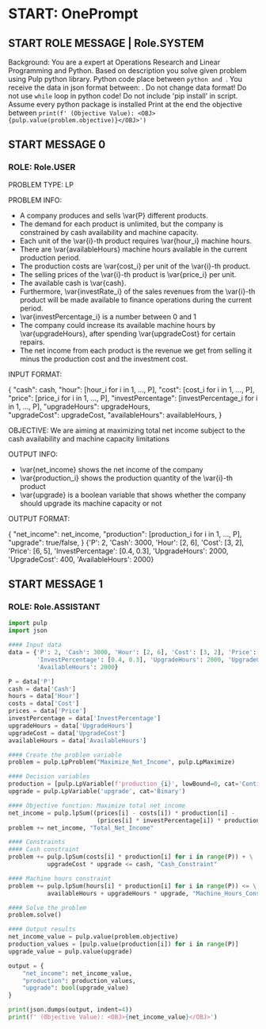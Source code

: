 # START: OnePrompt 
## START ROLE MESSAGE | Role.SYSTEM 
Background: You are a expert at Operations Research and Linear Programming and Python. Based on description you solve given problem using Pulp python library. Python code place between ```python and ```. You receive the data in json format between: <DATA></DATA>. Do not change data format! Do not use `while` loop in python code! Do not include 'pip install' in script. Assume every python package is installed Print at the end the objective between <OBJ></OBJ> `print(f' (Objective Value): <OBJ>{pulp.value(problem.objective)}</OBJ>')`  
## START MESSAGE 0 
### ROLE: Role.USER
<DESCRIPTION>
PROBLEM TYPE: LP

PROBLEM INFO: 

- A company produces and sells \var{P} different products. 
- The demand for each product is unlimited, but the company is constrained by cash availability and machine capacity.
- Each unit of the \var{i}-th product requires \var{hour_i} machine hours.
- There are \var{availableHours} machine hours available in the current production period.
- The production costs are \var{cost_i} per unit of the \var{i}-th product.
- The selling prices of the \var{i}-th product is \var{price_i} per unit.
- The available cash is \var{cash}.
- Furthermore, \var{investRate_i} of the sales revenues from the \var{i}-th product will be made available to finance operations during the current period.
- \var{investPercentage_i} is a number between 0 and 1
- The company could increase its available machine hours by \var{upgradeHours}, after spending \var{upgradeCost} for certain repairs. 
- The net income from each product is the revenue we get from selling it minus the production cost and the investment cost.

INPUT FORMAT:

{
    "cash": cash,
    "hour": [hour_i for i in 1, ..., P],
    "cost": [cost_i for i in 1, ..., P],
    "price": [price_i for i in 1, ..., P],
    "investPercentage": [investPercentage_i for i in 1, ..., P],
    "upgradeHours": upgradeHours,   
    "upgradeCost": upgradeCost,
    "availableHours": availableHours,
}

OBJECTIVE: We are aiming at maximizing total net income subject to the cash availability and machine capacity limitations

OUTPUT INFO:

- \var{net_income} shows the net income of the company
- \var{production_i} shows the production quantity of the \var{i}-th product
- \var{upgrade} is a boolean variable that shows whether the company should upgrade its machine capacity or not

OUTPUT FORMAT:

{
    "net_income": net_income,
    "production": [production_i for i in 1, ..., P],
    "upgrade": true/false,
}
</DESCRIPTION>
<DATA>
{'P': 2, 'Cash': 3000, 'Hour': [2, 6], 'Cost': [3, 2], 'Price': [6, 5], 'InvestPercentage': [0.4, 0.3], 'UpgradeHours': 2000, 'UpgradeCost': 400, 'AvailableHours': 2000}</DATA>


## START MESSAGE 1 
### ROLE: Role.ASSISTANT
```python
import pulp
import json

#### Input data
data = {'P': 2, 'Cash': 3000, 'Hour': [2, 6], 'Cost': [3, 2], 'Price': [6, 5], 
        'InvestPercentage': [0.4, 0.3], 'UpgradeHours': 2000, 'UpgradeCost': 400, 
        'AvailableHours': 2000}

P = data['P']
cash = data['Cash']
hours = data['Hour']
costs = data['Cost']
prices = data['Price']
investPercentage = data['InvestPercentage']
upgradeHours = data['UpgradeHours']
upgradeCost = data['UpgradeCost']
availableHours = data['AvailableHours']

#### Create the problem variable
problem = pulp.LpProblem("Maximize_Net_Income", pulp.LpMaximize)

#### Decision variables
production = [pulp.LpVariable(f'production_{i}', lowBound=0, cat='Continuous') for i in range(P)]
upgrade = pulp.LpVariable('upgrade', cat='Binary')

#### Objective function: Maximize total net income
net_income = pulp.lpSum((prices[i] - costs[i]) * production[i] - 
                         (prices[i] * investPercentage[i]) * production[i] for i in range(P))
problem += net_income, "Total_Net_Income"

#### Constraints
#### Cash constraint
problem += pulp.lpSum(costs[i] * production[i] for i in range(P)) + \
           upgradeCost * upgrade <= cash, "Cash_Constraint"

#### Machine hours constraint
problem += pulp.lpSum(hours[i] * production[i] for i in range(P)) <= \
           availableHours + upgradeHours * upgrade, "Machine_Hours_Constraint"

#### Solve the problem
problem.solve()

#### Output results
net_income_value = pulp.value(problem.objective)
production_values = [pulp.value(production[i]) for i in range(P)]
upgrade_value = pulp.value(upgrade)

output = {
    "net_income": net_income_value,
    "production": production_values,
    "upgrade": bool(upgrade_value)
}

print(json.dumps(output, indent=4))
print(f' (Objective Value): <OBJ>{net_income_value}</OBJ>')
```

